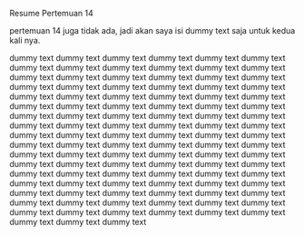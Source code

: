 Resume Pertemuan 14

pertemuan 14 juga tidak ada, jadi akan saya isi dummy text saja untuk kedua kali nya.

dummy text dummy text dummy text dummy text dummy text dummy text dummy text dummy text dummy text dummy text dummy text dummy text dummy text dummy text dummy text dummy text dummy text dummy text dummy text dummy text dummy text dummy text dummy text dummy text dummy text dummy text dummy text dummy text dummy text dummy text dummy text dummy text dummy text dummy text dummy text dummy text dummy text dummy text dummy text dummy text dummy text dummy text 
dummy text dummy text dummy text dummy text dummy text dummy text dummy text dummy text dummy text dummy text dummy text dummy text dummy text dummy text dummy text dummy text dummy text dummy text dummy text dummy text dummy text dummy text dummy text dummy text dummy text dummy text dummy text dummy text dummy text dummy text dummy text dummy text dummy text dummy text dummy text 
dummy text dummy text dummy text dummy text dummy text dummy text dummy text dummy text dummy text dummy text dummy text dummy text dummy text dummy text dummy text dummy text dummy text dummy text dummy text dummy text dummy text dummy text dummy text dummy text dummy text dummy text dummy text dummy text 
